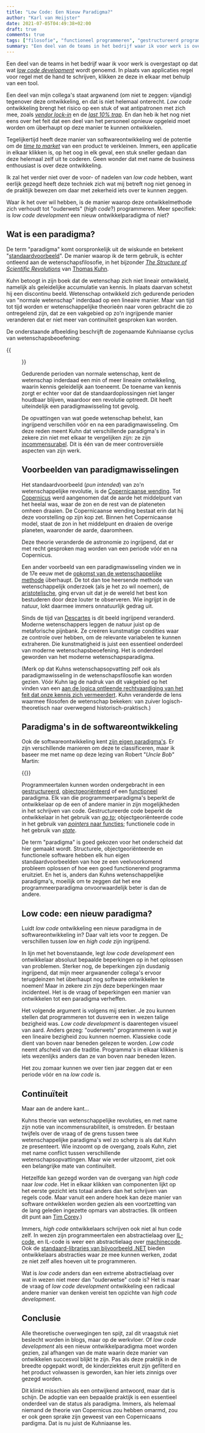 ```yaml
---
title: "Low Code: Een Nieuw Paradigma?"
author: "Karl van Heijster"
date: 2021-07-05T04:49:38+02:00
draft: true
comments: true
tags: ["filosofie", "functioneel programmeren", "gestructureerd programmeren", "low code development", "objectgeoriënteerd programmeren", "paradigma's"]
summary: "Een deel van de teams in het bedrijf waar ik voor werk is overgestapt op dat wat *low code development* wordt genoemd. In plaats van applicaties regel voor regel met de hand te schrijven, klikken ze deze in elkaar met behulp van een tool. Hoe verhoudt deze ontwikkelmethode zich tot \"ouderwets\" programmeren? Luidt *low code* een nieuw ontwikkelparadigma in?"
---
```


Een deel van de teams in het bedrijf waar ik voor werk is overgestapt op dat wat [*low code development*](https://en.wikipedia.org/wiki/Low-code_development_platform) wordt genoemd. In plaats van applicaties regel voor regel met de hand te schrijven, klikken ze deze in elkaar met behulp van een tool.


Een deel van mijn collega's staat argwanend (om niet te zeggen: vijandig) tegenover deze ontwikkeling, en dat is niet helemaal onterecht. *Low code* ontwikkeling brengt het risico op een stuk of wat antipatronen met zich mee, zoals [*vendor lock-in*](https://en.wikipedia.org/wiki/Vendor_lock-in) en de [*last 10% trap*](https://www.oreilly.com/library/view/evolutionary-architecture-fundamentals/9781492027089/video319438.html). En dan heb ik het nog niet eens over het feit dat een deel van het personeel opnieuw opgeleid moet worden om überhaupt op deze manier te kunnen ontwikkelen.


Tegelijkertijd heeft deze manier van softwareontwikkeling wel de potentie om de [*time to market*](https://en.wikipedia.org/wiki/Time_to_market) van een product te verkleinen. Immers, een applicatie in elkaar klikken is, op het oog in elk geval, een stuk sneller gedaan dan deze helemaal zelf uit te coderen. Geen wonder dat met name de business enthousiast is over deze ontwikkeling.


Ik zal het verder niet over de voor- of nadelen van *low code* hebben, want eerlijk gezegd heeft deze techniek zich wat mij betreft nog niet genoeg in de praktijk bewezen om daar met zekerheid iets over te kunnen zeggen. 


Waar ik het over wil hebben, is de manier waarop deze ontwikkelmethode zich verhoudt tot "ouderwets" (*high code*?) programmeren. Meer specifiek: is *low code development* een nieuw ontwikkelparadigma of niet?


## Wat is een paradigma?


De term "paradigma" komt oorspronkelijk uit de wiskunde en betekent "[standaardvoorbeeld](https://en.wikipedia.org/wiki/Paradigm#Etymology)". De manier waarop ik de term gebruik, is echter ontleend aan de wetenschapsfilosofie, in het bijzonder [*The Structure of Scientific Revolutions*](https://plato.stanford.edu/entries/structure-scientific-theories/) van [Thomas Kuhn](https://plato.stanford.edu/entries/thomas-kuhn/).


Kuhn betoogt in zijn boek dat de wetenschap zich niet lineair ontwikkeld, namelijk als geleidelijke accumulatie van kennis. In plaats daarvan schetst hij een discontinu beeld. Wetenschap ontwikkeld zich gedurende perioden van "normale wetenschap" inderdaad op een lineaire manier. Maar van tijd tot tijd worden er wetenschappelijke theorieën naar voren gebracht die zo ontregelend zijn, dat ze een vakgebied op zo'n ingrijpende manier veranderen dat er niet meer van continuïteit gesproken kan worden.


De onderstaande afbeelding beschrijft de zogenaamde Kuhniaanse cyclus van wetenschapsbeoefening:


{{<figure src="https://www.legalevolution.org/wp-content/uploads/sites/262/2021/05/P233-KuhnCycle_BasicCyclev2-e1621710116685.png" alt="Afbeelding van de Kuhniaanse ontwikkelcyclus van wetenschap" width="500">}}


Gedurende perioden van normale wetenschap, kent de wetenschap inderdaad een min of meer lineaire ontwikkeling, waarin kennis geleidelijk aan toeneemt. De toename van kennis zorgt er echter voor dat de standaardoplossingen niet langer houdbaar blijven, waardoor een revolutie optreedt. Dit heeft uiteindelijk een paradigmawisseling tot gevolg.


De opvattingen van wat goede wetenschap behelst, kan ingrijpend verschillen vóór en na een paradigmawisseling. Om deze reden meent Kuhn dat verschillende paradigma's in zekere zin niet met elkaar te vergelijken zijn: ze zijn [incommensurabel](https://plato.stanford.edu/entries/incommensurability/). Dit is één van de meer controversiële aspecten van zijn werk. 


## Voorbeelden van paradigmawisselingen


Het standaardvoorbeeld (*pun intended*) van zo'n wetenschappelijke revolutie, is de [Copernicaanse wending](https://en.wikipedia.org/wiki/Copernican_Revolution). Tot [Copernicus](https://plato.stanford.edu/entries/copernicus/) werd aangenomen dat de aarde het middelpunt van het heelal was, waar de zon en de rest van de plateneten omheen draaien. De Copernicaanse wending bestaat erin dat hij deze voorstelling op zijn kop zet. Binnen het Copernicaanse model, staat de zon in het middelpunt en draaien de overige planeten, waaronder de aarde, daaromheen.


Deze theorie veranderde de astronomie zo ingrijpend, dat er met recht gesproken mag worden van een periode vóór en na Copernicus.


Een ander voorbeeld van een paradigmawisseling vinden we in de 17e eeuw met de [opkomst van de wetenschappelijke methode](https://en.wikipedia.org/wiki/Scientific_Revolution) überhaupt. De tot dan toe heersende methode van wetenschappelijk onderzoek (als je het zo wil noemen), de [aristotelische](https://plato.stanford.edu/entries/aristotle/), ging ervan uit dat je de wereld het best kon bestuderen door deze louter te observeren. Wie ingrijpt in de natuur, lokt daarmee immers onnatuurlijk gedrag uit.


Sinds de tijd van [Descartes](https://plato.stanford.edu/entries/descartes/) is dit beeld ingrijpend veranderd. Moderne wetenschappers leggen de natuur juist op de metaforische pijnbank. Ze creëren kunstmatige condities waar ze controle over hebben, om de relevante variabelen te kunnen extraheren. Die kunstmatigheid is juist een essentieel onderdeel van moderne wetenschapsbeoefening. Het is onderdeel geworden van het moderne wetenschapsparadigma.


(Merk op dat Kuhns wetenschapsopvatting zelf ook als paradigmawisseling in de wetenschapsfilosofie kan worden gezien. Vóór Kuhn lag de nadruk van dit vakgebied op het vinden van een [aan de logica ontleende rechtvaardiging van het feit dat onze kennis zich vermeerdert](https://plato.stanford.edu/entries/induction-problem/). Kuhn veranderde de lens waarmee filosofen de wetenschap bekeken: van zuiver logisch- theoretisch naar overwegend historisch-praktisch.)


## Paradigma's in de softwareontwikkeling


Ook de softwareontwikkeling kent [zijn eigen paradigma's](https://en.wikipedia.org/wiki/Programming_paradigm). Er zijn verschillende manieren om deze te classificeren, maar ik baseer me met name op deze lezing van Robert "*Uncle Bob*" Martin:


{{<youtube id="ya1xDCCMh7g" title="The Future of Programming Languages at the Confluence of Paradigms" >}}
<br/>


Programmeertalen kunnen worden ondergebracht in een [gestructureerd](https://en.wikipedia.org/wiki/Structured_programming), [objectgeoriënteerd](https://en.wikipedia.org/wiki/Object-oriented_programming) of een [functioneel](https://en.wikipedia.org/wiki/Functional_programming) paradigma. Elk van die programmeerparadigma's beperkt de ontwikkelaar op de een of andere manier in zijn mogelijkheden in het schrijven van code. Gestructureerde code beperkt de ontwikkelaar in het gebruik van [*go to*](https://homepages.cwi.nl/~storm/teaching/reader/Dijkstra68.pdf); objectgeoriënteerde code in het gebruik van [*pointers* naar functies](https://www.ibm.com/docs/en/zos/2.2.0?topic=functions-pointers); functionele code in het gebruik van [*state*](https://en.wikipedia.org/wiki/Side_effect_(computer_science)).


De term "paradigma" is goed gekozen voor het onderscheid dat hier gemaakt wordt. Structurele, objectgeoriënteerde en functionele software hebben elk hun eigen standaardvoorbeelden van hoe ze een veelvoorkomend probleem oplossen of hoe een goed functionerend programma eruitziet. En het is, anders dan Kuhns wetenschappelijke paradigma's, moeilijk om te zeggen dat het ene programmeerparadigma onvoorwaardelijk beter is dan de andere. 


## Low code: een nieuw paradigma?


Luidt *low code* ontwikkeling een nieuw paradigma in de softwareontwikkeling in? Daar valt iets voor te zeggen. De verschillen tussen *low* en *high code* zijn ingrijpend.


In lijn met het bovenstaande, legt *low code development* een ontwikkelaar absoluut bepaalde beperkingen op in het oplossen van problemen. Sterker nog, de beperkingen zijn dusdanig ingrijpend, dat mijn meer argwanender collega's ervoor terugdeinzen het überhaupt nog software ontwikkelen te noemen! Maar in zekere zin zijn deze beperkingen maar incidenteel. Het is de vraag of beperkingen een manier van ontwikkelen tot een paradigma verheffen.


Het volgende argument is volgens mij sterker. Je zou kunnen stellen dat programmeren tot dusverre een in wezen talige bezigheid was. *Low code development* is daarentegen visueel van aard. Anders gezeg: "ouderwets" programmeren is wat je een lineaire bezigheid zou kunnen noemen. Klassieke code dient van boven naar beneden gelezen te worden. *Low code* neemt afscheid van die traditie. Programma's in elkaar klikken is iets wezenlijks anders dan ze van boven naar beneden lezen. 


Het zou zomaar kunnen we over tien jaar zeggen dat er een periode vóór en na *low code* is. 


## Continuïteit


Maar aan de andere kant...



Kuhns theorie van wetenschappelijke revoluties, en met name zijn notie van incommensurabiliteit, is omstreden. Er bestaan twijfels over de vraag of de grens tussen twee wetenschappelijke paradigma's wel zo scherp is als dat Kuhn ze presenteert. Wie inzoomt op de overgang, zoals Kuhn, ziet met name conflict tussen verschillende wetenschapsopvattingen. Maar wie verder uitzoomt, ziet ook een belangrijke mate van continuïteit.


Hetzelfde kan gezegd worden van de overgang van *high code* naar *low code*. Het in elkaar klikken van componenten lijkt op het eerste gezicht iets totaal anders dan het schrijven van regels code. Maar vanuit een andere hoek kan deze manier van software ontwikkelen worden gezien als een voortzetting van de lang geleden ingezette opmars van abstracties. (Ik ontleen dit punt aan [Tim Corey](https://www.youtube.com/watch?v=ah1tEvAkojI).)


Immers, *high code* ontwikkelaars schrijven ook niet al hun code zelf. In wezen zijn programmeertalen een abstractielaag over [IL-code](https://en.wikipedia.org/wiki/Intermediate_representation), en IL-code is weer een abstractielaag over [machinecode](https://en.wikipedia.org/wiki/Machine_code). Ook de [standaard-libraries van bijvoorbeeld .NET](https://en.wikipedia.org/wiki/List_of_.NET_libraries_and_frameworks) bieden ontwikkelaars abstracties waar ze mee kunnen werken, zodat ze niet zelf alles hoeven uit te programmeren.


Wat is *low code* anders dan een extreme abstractielaag over wat in wezen niet meer dan "ouderwetse" code is? Het is maar de vraag of *low code development* ontwikkeling een radicaal andere manier van denken vereist ten opzichte van *high code development*.


## Conclusie


Alle theoretische overwegingen ten spijt, zal dit vraagstuk niet beslecht worden in blogs, maar op de werkvloer. Of *low code development* als een nieuw ontwikkelparadigma moet worden gezien, zal afhangen van de mate waarin deze manier van ontwikkelen succesvol blijkt te zijn. Pas als deze praktijk in de breedte opgepakt wordt, de kinderziektes eruit zijn gefilterd en het product volwassen is geworden, kan hier iets zinnigs over gezegd worden.


Dit klinkt misschien als een ontwijkend antwoord, maar dat is schijn. De adoptie van een bepaalde praktijk is een essentieel onderdeel van de status als paradigma. Immers, als helemaal niemand de theorie van Copernicus zou hebben omarmd, zou er ook geen sprake zijn geweest van een Copernicaans pardigma. Dat is nu juist de Kuhniaanse les.
